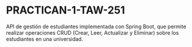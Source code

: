 # PRACTICAN-1-TAW-251
API de gestión de estudiantes implementada con Spring Boot, que permite realizar operaciones CRUD (Crear, Leer, Actualizar y Eliminar) sobre los estudiantes en una universidad.
